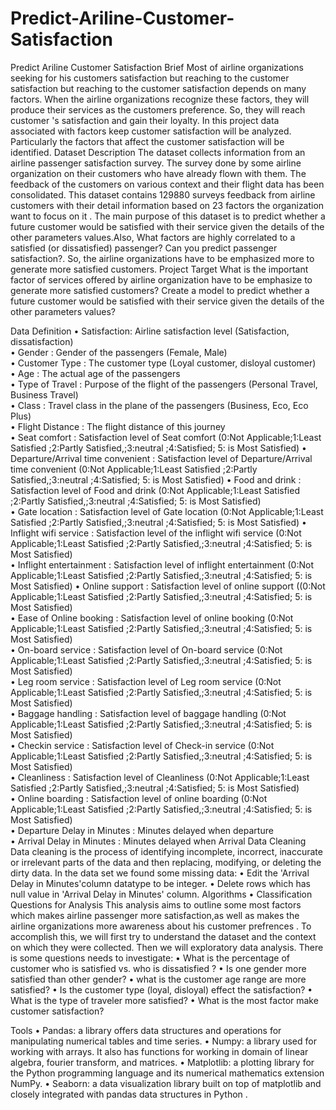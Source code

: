 # Predict-Ariline-Customer-Satisfaction
Predict Ariline Customer Satisfaction
Brief
Most of airline organizations seeking for his customers satisfaction but reaching to the customer satisfaction but reaching to the customer satisfaction depends on many factors. When the airline organizations recognize these factors, they will produce their services as the customers preference. So, they will reach customer 's satisfaction and gain their loyalty. In this project data associated with factors keep customer satisfaction will be analyzed. Particularly the factors that affect the customer satisfaction will be identified.
Dataset Description
The dataset collects information from an airline passenger satisfaction survey. The survey done by some airline organization on their customers who have already flown with them. The feedback of the customers on various context and their flight data has been consolidated.
This dataset contains 129880 surveys feedback from airline customers with their detail information based on 23 factors the organization want to focus on it .
The main purpose of this dataset is to predict whether a future customer would be satisfied with their service given the details of the other parameters values.Also, What factors are highly correlated to a satisfied (or dissatisfied) passenger? Can you predict passenger satisfaction?. So, the airline organizations have to be emphasized more to generate more satisfied customers.
Project Target
What is the important factor of services offered by airline organization have to be emphasize to generate more satisfied customers? Create a model to predict whether a future customer would be satisfied with their service given the details of the other parameters values?


Data Definition
•	Satisfaction: Airline satisfaction level (Satisfaction, dissatisfaction)                     
•	Gender  : Gender of the passengers (Female, Male)                            
•	Customer Type :  The customer type (Loyal customer, disloyal customer)                   
•	Age : The actual age of the passengers                               
•	Type of Travel : Purpose of the flight of the passengers (Personal Travel, Business Travel)                    
•	Class  : Travel class in the plane of the passengers (Business, Eco, Eco Plus)                            
•	Flight Distance : The flight distance of this journey                   
•	Seat comfort  : Satisfaction level of Seat comfort  (0:Not Applicable;1:Least Satisfied ;2:Partly Satisfied,;3:neutral ;4:Satisfied; 5: is Most Satisfied) 
•	Departure/Arrival time convenient  : Satisfaction level of Departure/Arrival time convenient (0:Not Applicable;1:Least Satisfied ;2:Partly Satisfied,;3:neutral ;4:Satisfied; 5: is Most Satisfied) 
•	Food and drink : Satisfaction level of Food and drink  (0:Not Applicable;1:Least Satisfied ;2:Partly Satisfied,;3:neutral ;4:Satisfied; 5: is Most Satisfied)                  
•	Gate location : Satisfaction level of Gate location  (0:Not Applicable;1:Least Satisfied ;2:Partly Satisfied,;3:neutral ;4:Satisfied; 5: is Most Satisfied) 
•	Inflight wifi service : Satisfaction level of the inflight wifi service (0:Not Applicable;1:Least Satisfied ;2:Partly Satisfied,;3:neutral ;4:Satisfied; 5: is Most Satisfied)             
•	Inflight entertainment : Satisfaction level of inflight entertainment (0:Not Applicable;1:Least Satisfied ;2:Partly Satisfied,;3:neutral ;4:Satisfied; 5: is Most Satisfied) 
•	Online support : Satisfaction level of online support ((0:Not Applicable;1:Least Satisfied ;2:Partly Satisfied,;3:neutral ;4:Satisfied; 5: is Most Satisfied)                              
•	Ease of Online booking : Satisfaction level of online booking (0:Not Applicable;1:Least Satisfied ;2:Partly Satisfied,;3:neutral ;4:Satisfied; 5: is Most Satisfied)             
•	On-board service : Satisfaction level of On-board service (0:Not Applicable;1:Least Satisfied ;2:Partly Satisfied,;3:neutral ;4:Satisfied; 5: is Most Satisfied)                    
•	Leg room service : Satisfaction level of Leg room service (0:Not Applicable;1:Least Satisfied ;2:Partly Satisfied,;3:neutral ;4:Satisfied; 5: is Most Satisfied)                   
•	Baggage handling : Satisfaction level of baggage handling  (0:Not Applicable;1:Least Satisfied ;2:Partly Satisfied,;3:neutral ;4:Satisfied; 5: is Most Satisfied)                
•	Checkin service : Satisfaction level of Check-in service (0:Not Applicable;1:Least Satisfied ;2:Partly Satisfied,;3:neutral ;4:Satisfied; 5: is Most Satisfied)                     
•	Cleanliness : Satisfaction level of Cleanliness   (0:Not Applicable;1:Least Satisfied ;2:Partly Satisfied,;3:neutral ;4:Satisfied; 5: is Most Satisfied)                     
•	Online boarding : Satisfaction level of online boarding (0:Not Applicable;1:Least Satisfied ;2:Partly Satisfied,;3:neutral ;4:Satisfied; 5: is Most Satisfied)              
•	Departure Delay in Minutes  : Minutes delayed when departure       
•	Arrival Delay in Minutes : Minutes delayed when Arrival
Data Cleaning
Data cleaning is the process of identifying incomplete, incorrect, inaccurate or irrelevant parts of the data and then replacing, modifying, or deleting the dirty data.
In the data set we found some missing data:
• Edit the 'Arrival Delay in Minutes'column datatype to be integer.
• Delete rows which has null value in 'Arrival Delay in Minutes' column.
Algorithms
• Classification
Questions for Analysis
This analysis aims to outline some most factors which makes airline passenger more satisfaction,as well as makes the airline organizations more awareness about his customer prefrences .
To accomplish this, we will first try to understand the dataset and the context on which they were collected. Then we will exploratory data analysis.
There is some questions needs to investigate:
•	What is the percentage of customer who is satisfied vs. who is dissatisfied ?
•	Is one gender more satisfied than other gender?
•	what is the customer age range are more satisfied?
•	Is the customer type (loyal, disloyal) effect the satisfaction?
•	What is the type of traveler more satisfied?
•	What is the most factor make customer satisfaction?


Tools
• Pandas: a library offers data structures and operations for manipulating numerical tables and time series.
• Numpy: a library used for working with arrays. It also has functions for working in domain of linear algebra, fourier transform, and matrices.
• Matplotlib: a plotting library for the Python programming language and its numerical mathematics extension NumPy.
• Seaborn: a data visualization library built on top of matplotlib and closely integrated with pandas data structures in Python .



